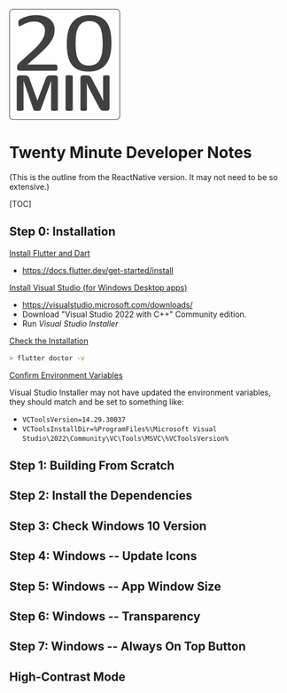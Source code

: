 ![Twenty Minute](BuildResources/icons/20min_logo.png "Twenty Minute")

# Twenty Minute Developer Notes

(This is the outline from the ReactNative version. It may not need to be so extensive.)

[TOC]

## Step 0: Installation 

 <u>Install Flutter and Dart</u>

- https://docs.flutter.dev/get-started/install

<u>Install Visual Studio (for Windows Desktop apps)</u>

- https://visualstudio.microsoft.com/downloads/ 
- Download "Visual Studio 2022 with C++" Community edition.
- Run *Visual Studio Installer*

<u>Check the Installation</u>

```bash
> flutter doctor -v
```

<u>Confirm Environment Variables</u>

Visual Studio Installer may not have updated the environment variables, they should match and be set to something like:

- `VCToolsVersion=14.29.30037`
- `VCToolsInstallDir=%ProgramFiles%\Microsoft Visual Studio\2022\Community\VC\Tools\MSVC\%VCToolsVersion%`

## Step 1: Building From Scratch

## Step 2: Install the Dependencies

## Step 3: Check Windows 10 Version

## Step 4: Windows -- Update Icons

## Step 5: Windows -- App Window Size

## Step 6: Windows -- Transparency

## Step 7: Windows -- Always On Top Button

## High-Contrast Mode
